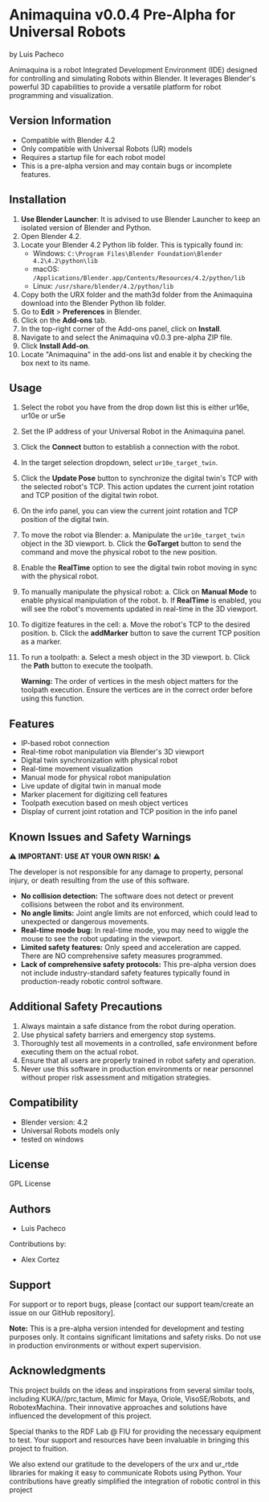 # Animaquina v0.0.4 Pre-Alpha for Universal Robots
by Luis Pacheco

Animaquina is a robot Integrated Development Environment (IDE) designed for controlling and simulating Robots within Blender. It leverages Blender's powerful 3D capabilities to provide a versatile platform for robot programming and visualization.

## Version Information
- Compatible with Blender 4.2
- Only compatible with Universal Robots (UR) models
- Requires a startup file for each robot model
- This is a pre-alpha version and may contain bugs or incomplete features.

## Installation

1. **Use Blender Launcher**: It is advised to use Blender Launcher to keep an isolated version of Blender and Python.
2. Open Blender 4.2.
3. Locate your Blender 4.2 Python lib folder. This is typically found in:
   - Windows: `C:\Program Files\Blender Foundation\Blender 4.2\4.2\python\lib`
   - macOS: `/Applications/Blender.app/Contents/Resources/4.2/python/lib`
   - Linux: `/usr/share/blender/4.2/python/lib`
4. Copy both the URX folder and the math3d folder from the Animaquina download into the Blender Python lib folder.
5. Go to **Edit** > **Preferences** in Blender.
6. Click on the **Add-ons** tab.
7. In the top-right corner of the Add-ons panel, click on **Install**.
8. Navigate to and select the Animaquina v0.0.3 pre-alpha ZIP file.
9. Click **Install Add-on**.
10. Locate "Animaquina" in the add-ons list and enable it by checking the box next to its name.

## Usage

1. Select the robot you have from the drop down list this is either ur16e, ur10e or ur5e
2. Set the IP address of your Universal Robot in the Animaquina panel.
3. Click the **Connect** button to establish a connection with the robot.
4. In the target selection dropdown, select `ur10e_target_twin`.
5. Click the **Update Pose** button to synchronize the digital twin's TCP with the selected robot's TCP. This action updates the current joint rotation and TCP position of the digital twin robot.
6. On the info panel, you can view the current joint rotation and TCP position of the digital twin.
7. To move the robot via Blender:
   a. Manipulate the `ur10e_target_twin` object in the 3D viewport.
   b. Click the **GoTarget** button to send the command and move the physical robot to the new position.
8. Enable the **RealTime** option to see the digital twin robot moving in sync with the physical robot.
9. To manually manipulate the physical robot:
   a. Click on **Manual Mode** to enable physical manipulation of the robot.
   b. If **RealTime** is enabled, you will see the robot's movements updated in real-time in the 3D viewport.
10. To digitize features in the cell:
   a. Move the robot's TCP to the desired position.
   b. Click the **addMarker** button to save the current TCP position as a marker.
11. To run a toolpath:
    a. Select a mesh object in the 3D viewport.
    b. Click the **Path** button to execute the toolpath.


    **Warning:** The order of vertices in the mesh object matters for the toolpath execution. Ensure the vertices are in the correct order before using this function.

## Features

- IP-based robot connection
- Real-time robot manipulation via Blender's 3D viewport
- Digital twin synchronization with physical robot
- Real-time movement visualization
- Manual mode for physical robot manipulation
- Live update of digital twin in manual mode
- Marker placement for digitizing cell features
- Toolpath execution based on mesh object vertices
- Display of current joint rotation and TCP position in the info panel

## Known Issues and Safety Warnings

⚠️ **IMPORTANT: USE AT YOUR OWN RISK!** ⚠️

The developer is not responsible for any damage to property, personal injury, or death resulting from the use of this software.

- **No collision detection:** The software does not detect or prevent collisions between the robot and its environment.
- **No angle limits:** Joint angle limits are not enforced, which could lead to unexpected or dangerous movements.
- **Real-time mode bug:** In real-time mode, you may need to wiggle the mouse to see the robot updating in the viewport.
- **Limited safety features:** Only speed and acceleration are capped. There are NO comprehensive safety measures programmed.
- **Lack of comprehensive safety protocols:** This pre-alpha version does not include industry-standard safety features typically found in production-ready robotic control software.

## Additional Safety Precautions

1. Always maintain a safe distance from the robot during operation.
2. Use physical safety barriers and emergency stop systems.
3. Thoroughly test all movements in a controlled, safe environment before executing them on the actual robot.
4. Ensure that all users are properly trained in robot safety and operation.
5. Never use this software in production environments or near personnel without proper risk assessment and mitigation strategies.

## Compatibility

- Blender version: 4.2
- Universal Robots models only
- tested on windows

## License

GPL License

## Authors

- Luis Pacheco
  
Contributions by:
 - Alex Cortez

## Support

For support or to report bugs, please [contact our support team/create an issue on our GitHub repository].

**Note:** This is a pre-alpha version intended for development and testing purposes only. It contains significant limitations and safety risks. Do not use in production environments or without expert supervision.

## Acknowledgments

This project builds on the ideas and inspirations from several similar tools, including KUKA//prc,tactum,  Mimic for Maya, Oriole, VisoSE/Robots, and RobotexMachina. Their innovative approaches and solutions have influenced the development of this project. 

Special thanks to the RDF Lab @ FIU for providing the necessary equipment to test. Your support and resources have been invaluable in bringing this project to fruition. 

We also extend our gratitude to the developers of the urx and ur_rtde libraries for making it easy to communicate Robots using Python. Your contributions have greatly simplified the integration of robotic control in this project